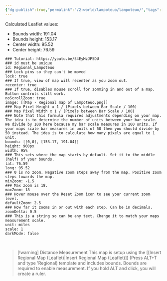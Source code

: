 ```yaml
---
{"dg-publish":true,"permalink":"/2-world/lampoteuo/lampoteuo/","tags":["Category/Settlement"]}
---
```



Calculated Leaflet values:
- Bounds width: 191.04
- Bounds height: 153.17
- Center width: 95.52
- Center height: 76.59



```leaflet
### Tutorial: https://youtu.be/54EyMzJP5DU
### id must be unique
id: Regional_Lampoteuo
### Lock pins so they can't be moved
lock: true
### If true, view of map will recenter as you zoom out. 
recenter: true
### If true, disables mouse scroll for zomming in and out of a map. Button controls still work. 
noScrollZoom: true
image: [[Map - Regional map of Lampoteuo.png]]
### Map Pixel Height x 1 / (Pixels between Bar Scale / 100)
### Map Pixel Width x 1 / (Pixels between Bar Scale / 100) 
### Note that this formula requires adjustments depending on your map. The idea is to determine the number of units between your bar scale. We divide by 100 here because my bar scale measures in 100 units. If your maps scale bar measures in units of 50 them you should divide by 50 instead. The idea is to calculate how many pixels are equal to 1 unit. 
bounds: [[0,0], [153.17, 191.04]]
height: 900px
width: 95%
### This sets where the map starts by default. Set it to the middle (half) of your bounds. 
lat: 76.59
long: 95.52
### 0 is no zoom. Negative zoom steps away from the map. Positive zoom steps towards the map. 
minZoom: -1.5
### Max zoom is 18. 
maxZoom: 18
### Hover mouse over the Reset Zoom icon to see your current zoom level. 
defaultZoom: 2.5
### How far it zooms in or out with each step. Can be in decimals. 
zoomDelta: 0.5
### This is a string so can be any text. Change it to match your maps measurement scale. 
unit: miles
scale: 1
darkMode: false
```

<br>

> [!warning] Distance Measurement
> This map is setup using the [[Insert Regional Map (Leaflet)\|Insert Regional Map (Leaflet)]] (Press ALT+T and type 'Regional) template and includes bounds. 
> Bounds are required to enable measurement. If you hold ALT and click, you will create a ruler. 